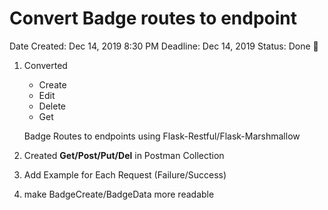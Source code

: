 # Convert Badge routes to endpoint

Date Created: Dec 14, 2019 8:30 PM
Deadline: Dec 14, 2019
Status: Done 🙌

1. Converted 
    - Create
    - Edit
    - Delete
    - Get

    Badge Routes to endpoints using Flask-Restful/Flask-Marshmallow

2. Created **Get/Post/Put/Del** in Postman Collection
3. Add Example for Each Request (Failure/Success)
4. make BadgeCreate/BadgeData more readable
